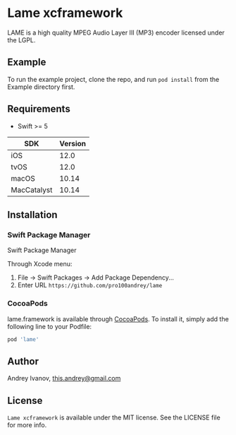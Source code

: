 # Lame xcframework

 LAME is a high quality MPEG Audio Layer III (MP3) encoder licensed under the LGPL.

## Example

To run the example project, clone the repo, and run `pod install` from the Example directory first.

## Requirements

- Swift >= 5

|  SDK        | Version    |
|-------------|------------|
| iOS         | 12.0       |
| tvOS        | 12.0       |
| macOS       | 10.14      |
| MacCatalyst | 10.14      |

## Installation

### Swift Package Manager

Swift Package Manager

Through Xcode menu:

1. File -> Swift Packages -> Add Package Dependency...
2. Enter URL `https://github.com/pro100andrey/lame`

### CocoaPods

lame.framework is available through [CocoaPods](https://cocoapods.org). To install
it, simply add the following line to your Podfile:

```ruby
pod 'lame'
```

## Author

Andrey Ivanov, this.andrey@gmail.com

## License

`Lame xcframework` is available under the MIT license. See the LICENSE file for more info.

